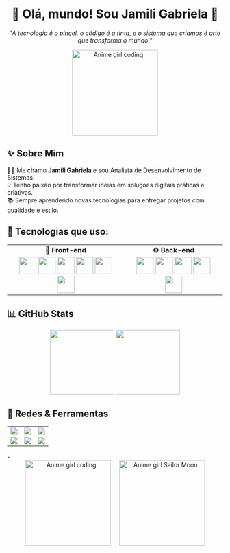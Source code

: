 <h1 align="center">🌸 Olá, mundo! Sou Jamili Gabriela 🌸</h1>
<p align="center"><em>"A tecnologia é o pincel, o código é a tinta, e o sistema que criamos é arte que transforma o mundo."</em></p>

<p align="center">
  <img src="https://media.tenor.com/3bNpJ9JKnz8AAAAC/coding-anime.gif" width="200" alt="Anime girl coding">
</p>

## ✨ Sobre Mim

👩‍💻 Me chamo **Jamili Gabriela** e sou Analista de Desenvolvimento de Sistemas.  
💡 Tenho paixão por transformar ideias em soluções digitais práticas e criativas.  
📚 Sempre aprendendo novas tecnologias para entregar projetos com qualidade e estilo.


## 💖 Tecnologias que uso:

<table>
  <tr>
    <td align="center"><strong>🎨 Front-end</strong></td>
    <td align="center"><strong>⚙️ Back-end</strong></td>
  </tr>
  <tr>
    <td align="center">
      <img src="https://cdn.jsdelivr.net/gh/devicons/devicon/icons/html5/html5-original.svg" width="40"/>
      <img src="https://cdn.jsdelivr.net/gh/devicons/devicon/icons/css3/css3-original.svg" width="40"/>
      <img src="https://cdn.jsdelivr.net/gh/devicons/devicon/icons/javascript/javascript-original.svg" width="40"/>
      <img src="https://cdn.jsdelivr.net/gh/devicons/devicon/icons/react/react-original.svg" width="40"/>
      <img src="https://cdn.jsdelivr.net/gh/devicons/devicon/icons/angularjs/angularjs-original.svg" width="40"/>
      <img src="https://cdn.jsdelivr.net/gh/devicons/devicon/icons/figma/figma-original.svg" width="40"/>
    </td>
    <td align="center">
      <img src="https://cdn.jsdelivr.net/gh/devicons/devicon/icons/nodejs/nodejs-original.svg" width="40"/>
      <img src="https://cdn.jsdelivr.net/gh/devicons/devicon/icons/csharp/csharp-original.svg" width="40"/>
      <img src="https://cdn.jsdelivr.net/gh/devicons/devicon/icons/c/c-original.svg" width="40"/>
      <img src="https://cdn.jsdelivr.net/gh/devicons/devicon/icons/sqlite/sqlite-original.svg" width="40"/>
      <img src="https://cdn.jsdelivr.net/gh/devicons/devicon/icons/mysql/mysql-original.svg" width="40"/>
    </td>
  </tr>
</table>

## 📊 GitHub Stats

<div align="center">
  <img height="150em" src="https://github-readme-stats.vercel.app/api?username=Jamilinha29&show_icons=true&theme=tokyonight&count_private=true"/>
  <img height="150em" src="https://github-readme-stats.vercel.app/api/top-langs/?username=Jamilinha29&layout=compact&langs_count=7&theme=tokyonight"/>
</div>

## 🔗 Redes & Ferramentas

<table>
  <tr>
    <td align="center">
      <a href="https://github.com/Jamilinha29">
        <img src="https://img.shields.io/badge/GitHub-Jamilinha29-181717?logo=github&style=for-the-badge"/>
      </a>
    </td>
    <td align="center">
      <a href="https://www.linkedin.com/in/jamili-gabriela-a296b62b7/">
        <img src="https://img.shields.io/badge/LinkedIn-Jamili%20Gabriela-blue?logo=linkedin&style=for-the-badge"/>
      </a>
    </td>
    <td align="center">
      <a href="https://www.instagram.com/jamiligabriela10">
        <img src="https://img.shields.io/badge/Instagram-@jamiligabriela10-f06292?logo=instagram&style=for-the-badge"/>
      </a>
    </td>
  </tr>
  <tr>
    <td align="center">
      <a href="https://discord.com/users/">
        <img src="https://img.shields.io/badge/Discord-Jamili%230123-7289da?logo=discord&style=for-the-badge"/>
      </a>
    </td>
    <td align="center">
      <a href="https://figma.com/">
        <img src="https://img.shields.io/badge/Figma-Designs-f24e1e?logo=figma&style=for-the-badge"/>
      </a>
    </td>
    <td align="center">
      <a href="https://trello.com/">
        <img src="https://img.shields.io/badge/Trello-Organização-0079BF?logo=trello&style=for-the-badge"/>
      </a>
    </td>
  </tr>
</table>
-
<div align="center" style="display: flex; justify-content: center; gap: 20px;">
  <img src="https://media.tenor.com/3bNpJ9JKnz8AAAAC/coding-anime.gif" width="200" alt="Anime girl coding">
  <img src="https://media.tenor.com/XiYuDJe2qIoAAAAC/sailor-moon.gif" width="200" alt="Anime girl Sailor Moon">
</div>


